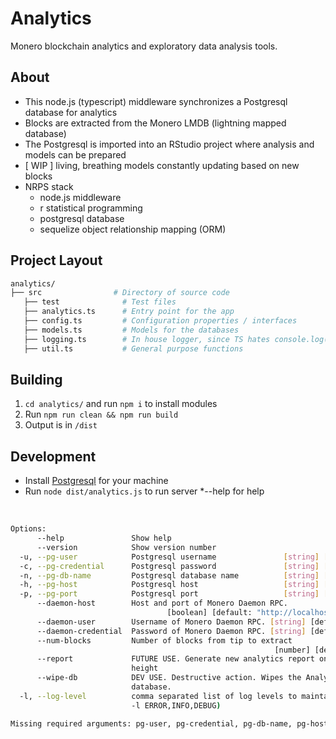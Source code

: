 # Analytics

Monero blockchain analytics and exploratory data analysis tools.

## About

* This node.js (typescript) middleware synchronizes a Postgresql database for analytics
* Blocks are extracted from the Monero LMDB (lightning mapped database)
* The Postgresql is imported into an RStudio project where analysis and models can be prepared
* [ WIP ] living, breathing models constantly updating based on new blocks
* NRPS stack
    - node.js middleware
    - r statistical programming
    - postgresql database
    - sequelize object relationship mapping (ORM)

## Project Layout

```bash
analytics/
├── src                # Directory of source code
   ├── test              # Test files
   ├── analytics.ts      # Entry point for the app
   ├── config.ts         # Configuration properties / interfaces
   ├── models.ts         # Models for the databases
   ├── logging.ts        # In house logger, since TS hates console.log()
   ├── util.ts           # General purpose functions
```

## Building

1. `cd analytics/` and run `npm i` to install modules
2. Run `npm run clean && npm run build`
3. Output is in `/dist`

## Development

* Install [Postgresql](https://www.postgresql.org/) for your machine
* Run `node dist/analytics.js` to run server *--help for help

<br/>

```bash
Options:
      --help               Show help                                   [boolean]
      --version            Show version number                         [boolean]
  -u, --pg-user            Postgresql username               [string] [required]
  -c, --pg-credential      Postgresql password               [string] [required]
  -n, --pg-db-name         Postgresql database name          [string] [required]
  -h, --pg-host            Postgresql host                   [string] [required]
  -p, --pg-port            Postgresql port                   [string] [required]
      --daemon-host        Host and port of Monero Daemon RPC.
                                   [boolean] [default: "http://localhost:38081"]
      --daemon-user        Username of Monero Daemon RPC. [string] [default: ""]
      --daemon-credential  Password of Monero Daemon RPC. [string] [default: ""]
      --num-blocks         Number of blocks from tip to extract
                                                           [number] [default: 0]
      --report             FUTURE USE. Generate new analytics report on new
                           height                                      [boolean]
      --wipe-db            DEV USE. Destructive action. Wipes the Analytics
                           database.                                   [boolean]
  -l, --log-level          comma separated list of log levels to maintain (e.g.
                           -l ERROR,INFO,DEBUG)                         [string]

Missing required arguments: pg-user, pg-credential, pg-db-name, pg-host, pg-port
```
